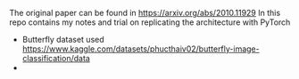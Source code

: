 The original paper can be found in https://arxiv.org/abs/2010.11929
In this repo contains my notes and trial on replicating the architecture with PyTorch
- Butterfly dataset used https://www.kaggle.com/datasets/phucthaiv02/butterfly-image-classification/data
- 